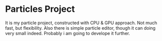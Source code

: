 # Particles Project

It is my particle project, constructed with CPU & GPU approach. Not much fast, but flexibility. Also there is simple particle editor, though it can doing very small indeed. Probably i am going to develope it further.


